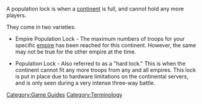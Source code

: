 A population lock is when a [continent](continent.md "wikilink") is full,
and cannot hold any more players.

They come in two varieties:

- Empire Population Lock - The maximum numbers of troops for your
  specific [empire](empire.md "wikilink") has been reached for this
  continent. However, the same may not be true for the other empire at
  the time.

<!-- -->

- Population Lock - Also referred to as a "hard lock." This is when
  the continent cannot fit any more troops from any and all empires.
  This lock is put in place due to hardware limitations on the
  continental servers, and is only seen during a very intense
  three-way battle.

[Category:Game Guides](Category:Game_Guides.md "wikilink")
[Category:Terminology](Category:Terminology.md "wikilink")
